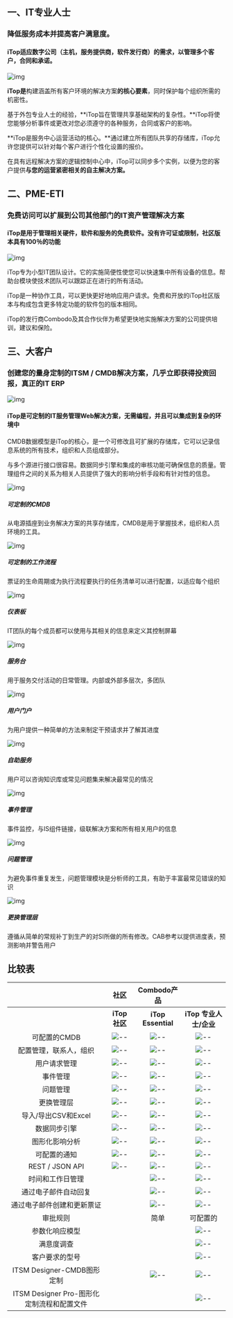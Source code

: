 ## 一、IT专业人士

### 降低服务成本并提高客户满意度。

#### iTop适应数字公司（主机，服务提供商，软件发行商）的需求，以管理多个客户，合同和承诺。

![img](D:\GitHub\itopdb\assets\volets-itop-illu1-2.png)

**iTop是**构建涵盖所有客户环境的解决方案**的核心要素**，同时保护每个组织所需的机密性。

基于外包专业人士的经验，**iTop旨在管理共享基础架构的复杂性。**iTop将使您能够分析事件或更改对您必须遵守的各种服务，合同或客户的影响。

**iTop是服务中心运营活动的核心。**通过建立所有团队共享的存储库，iTop允许您提供可以针对每个客户进行个性化设置的报价。

在具有远程解决方案的逻辑控制中心中，iTop可以同步多个实例，以便为您的客户提供**与您的运营紧密相关的自主解决方案。**



## 二、PME-ETI

### 免费访问可以扩展到公司其他部门的IT资产管理解决方案

#### iTop是用于管理相关硬件，软件和服务的免费软件。没有许可证或限制，社区版本具有100％的功能

![img](D:\GitHub\itopdb\assets\pme.jpg)

iTop专为小型IT团队设计。它的实施简便性使您可以快速集中所有设备的信息。帮助台模块使技术团队可以跟踪正在进行的所有活动。

iTop是一种协作工具，可以更快更好地响应用户请求。免费和开放的iTop社区版本与构成包含更多特定功能的软件包的版本相同。

iTop的发行商Combodo及其合作伙伴为希望更快地实施解决方案的公司提供培训，建议和保险。

## 三、大客户

### 创建您的量身定制的ITSM / CMDB解决方案，几乎立即获得投资回报，真正的IT ERP

![img](D:\GitHub\itopdb\assets\grands-comptes.jpg)

#### iTop是可定制的IT服务管理Web解决方案，无需编程，并且可以集成到复杂的环境中

CMDB数据模型是iTop的核心，是一个可修改且可扩展的存储库，它可以记录信息系统的所有技术，组织和人员组成部分。

与多个源进行接口很容易。数据同步引擎和集成的审核功能可确保信息的质量。管理组件之间的关系为相关人员提供了强大的影响分析手段和有针对性的信息。

![img](D:\GitHub\itopdb\assets\arton22.png)

##### 可定制的CMDB

从电源插座到业务解决方案的共享存储库，CMDB是用于掌握技术，组织和人员环境的工具。

 

![img](D:\GitHub\itopdb\assets\arton35.png)

##### 可定制的工作流程

票证的生命周期或为执行流程要执行的任务清单可以进行配置，以适应每个组织

 

![img](D:\GitHub\itopdb\assets\arton36.png)

##### 仪表板

IT团队的每个成员都可以使用与其相关的信息来定义其控制屏幕

 

![img](D:\GitHub\itopdb\assets\arton37.png)

##### 服务台

用于服务交付活动的日常管理。内部或外部多层次，多团队

 

![img](D:\GitHub\itopdb\assets\arton42.png)

##### 用户门户

为用户提供一种简单的方法来制定干预请求并了解其进度

 

![img](D:\GitHub\itopdb\assets\arton46.png)

##### 自助服务

用户可以咨询知识库或常见问题集来解决最常见的情况

 

![img](D:\GitHub\itopdb\assets\arton45.png)

##### 事件管理

事件监控，与IS组件链接，级联解决方案和所有相关用户的信息

 

![img](D:\GitHub\itopdb\assets\arton44.png)

##### 问题管理

为避免事件重复发生，问题管理模块是分析师的工具，有助于丰富最常见错误的知识

 

![img](D:\GitHub\itopdb\assets\arton43.png)

##### 更换管理层

遵循从简单的常规补丁到生产的对SI所做的所有修改。CAB参考以提供进度表，预测影响并警告用户









## 比较表

|                                            |                           **社区**                           |                       **Combodo产品**                        |                                                              |
| :----------------------------------------: | :----------------------------------------------------------: | :----------------------------------------------------------: | :----------------------------------------------------------: |
|                                            |                        **iTop 社区**                         |                      **iTop Essential**                      |                    **iTop 专业人士/企业**                    |
|                可配置的CMDB                |    ![--](D:\GitHub\itopdb\assets\tab-check-community.png)    |    ![--](D:\GitHub\itopdb\assets\tab-check-essential.png)    |       ![--](D:\GitHub\itopdb\assets\tab-check-pro.png)       |
|           配置管理，联系人，组织           | ![--](D:\GitHub\itopdb\assets\tab-check-community.png) | ![--](D:\GitHub\itopdb\assets\tab-check-essential.png) | ![--](D:\GitHub\itopdb\assets\tab-check-pro.png) |
|                用户请求管理                | ![--](D:\GitHub\itopdb\assets\tab-check-community.png) | ![--](D:\GitHub\itopdb\assets\tab-check-essential.png) | ![--](D:\GitHub\itopdb\assets\tab-check-pro.png) |
|                  事件管理                  | ![--](D:\GitHub\itopdb\assets\tab-check-community.png) | ![--](D:\GitHub\itopdb\assets\tab-check-essential.png) | ![--](D:\GitHub\itopdb\assets\tab-check-pro.png) |
|                  问题管理                  | ![--](D:\GitHub\itopdb\assets\tab-check-community.png) | ![--](D:\GitHub\itopdb\assets\tab-check-essential.png) | ![--](D:\GitHub\itopdb\assets\tab-check-pro.png) |
|                 更换管理层                 | ![--](D:\GitHub\itopdb\assets\tab-check-community.png) | ![--](D:\GitHub\itopdb\assets\tab-check-essential.png) | ![--](D:\GitHub\itopdb\assets\tab-check-pro.png) |
|            导入/导出CSV和Excel             | ![--](D:\GitHub\itopdb\assets\tab-check-community.png) | ![--](D:\GitHub\itopdb\assets\tab-check-essential.png) | ![--](D:\GitHub\itopdb\assets\tab-check-pro.png) |
|                数据同步引擎                | ![--](D:\GitHub\itopdb\assets\tab-check-community.png) | ![--](D:\GitHub\itopdb\assets\tab-check-essential.png) | ![--](D:\GitHub\itopdb\assets\tab-check-pro.png) |
|               图形化影响分析               | ![--](D:\GitHub\itopdb\assets\tab-check-community.png) | ![--](D:\GitHub\itopdb\assets\tab-check-essential.png) | ![--](D:\GitHub\itopdb\assets\tab-check-pro.png) |
|                可配置的通知                | ![--](D:\GitHub\itopdb\assets\tab-check-community.png) | ![--](D:\GitHub\itopdb\assets\tab-check-essential.png) | ![--](D:\GitHub\itopdb\assets\tab-check-pro.png) |
|              REST / JSON API               | ![--](D:\GitHub\itopdb\assets\tab-check-community.png) | ![--](D:\GitHub\itopdb\assets\tab-check-essential.png) | ![--](D:\GitHub\itopdb\assets\tab-check-pro.png) |
|              时间和工作日管理              |                                                              | ![--](D:\GitHub\itopdb\assets\tab-check-essential.png) | ![--](D:\GitHub\itopdb\assets\tab-check-pro.png) |
|            通过电子邮件自动回复            |                                                              | ![--](D:\GitHub\itopdb\assets\tab-check-essential.png) | ![--](D:\GitHub\itopdb\assets\tab-check-pro.png) |
|         通过电子邮件创建和更新票证         |                                                              | ![--](D:\GitHub\itopdb\assets\tab-check-essential.png) | ![--](D:\GitHub\itopdb\assets\tab-check-pro.png) |
|                  审批规则                  |                                                              |                             简单                             |                           可配置的                           |
|               参数化响应模型               |                                                              |                                                              | ![--](D:\GitHub\itopdb\assets\tab-check-pro.png) |
|                 满意度调查                 |                                                              |                                                              | ![--](D:\GitHub\itopdb\assets\tab-check-pro.png) |
|               客户要求的型号               |                                                              |                                                              | ![--](D:\GitHub\itopdb\assets\tab-check-pro.png) |
|         ITSM Designer-CMDB图形定制         |                                                              | ![--](D:\GitHub\itopdb\assets\tab-check-essential.png) | ![--](D:\GitHub\itopdb\assets\tab-check-pro.png) |
| ITSM Designer Pro-图形化定制流程和配置文件 |                                                              |                                                              | ![--](D:\GitHub\itopdb\assets\tab-check-pro.png) |